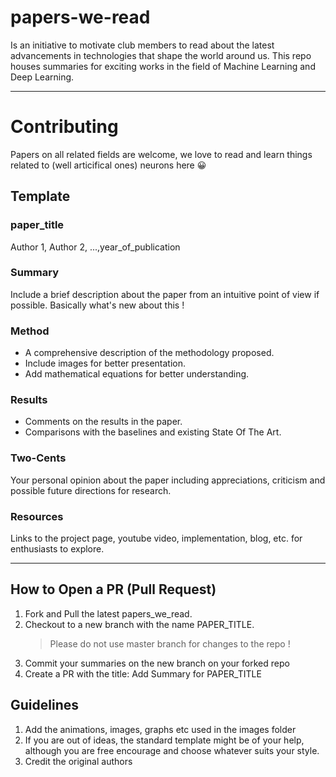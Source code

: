 # papers-we-read
Is an initiative to motivate club members to read about the latest advancements in technologies that shape the world around us. This repo houses summaries for exciting works in the field of Machine Learning and Deep Learning.

<hr>

# Contributing 
Papers on all related fields are welcome, we love to read and learn things related to (well articifical ones) neurons here 😀

## Template
### paper_title
Author 1, Author 2, ...,year_of_publication

### Summary

Include a brief description about the paper from an intuitive point of view if possible. Basically what's new about this !

### Method

- A comprehensive description of the methodology proposed.
- Include images for better presentation.
- Add mathematical equations for better understanding.

### Results

- Comments on the results in the paper.
- Comparisons with the baselines and existing State Of The Art.

### Two-Cents

Your personal opinion about the paper including appreciations, criticism and possible future directions for research.

### Resources

Links to the project page, youtube video, implementation, blog, etc. for enthusiasts to explore.

<hr>

## How to Open a PR (Pull Request)
<ol>
<li>Fork and Pull the latest papers_we_read.

<li>  Checkout to a new branch with the name PAPER_TITLE. 

> Please do not use master branch for changes to the repo !

<li>Commit your summaries on the new branch on your forked repo

<li> Create a PR with the title: Add Summary for PAPER_TITLE
</ol>

## Guidelines
<ol>
<li> Add the animations, images, graphs etc used in the images folder
<li> If you are out of ideas, the standard template might be of your help, although you are free encourage and choose whatever suits your style.
<li> Credit the original authors 
</ol>

